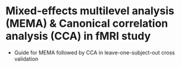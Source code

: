 # Mixed-effects multilevel analysis (MEMA) & Canonical correlation analysis (CCA) in fMRI study
* Guide for MEMA followed by CCA in leave-one-subject-out cross validation
